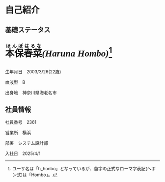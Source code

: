# 自己紹介

## 基礎ステータス

 **<p style="font-size:30px;"><ruby>本保春菜<rp>（</rp><rt>ほんぼはるな</rt><rp>）</rp></ruby>*<span style="font-family:Cambria;">(Haruna Hombo)</span>*[^1]</p>**

生年月日　2003/3/26(22歳)

血液型　B

出身地　神奈川県海老名市

[^1]: ユーザ名は「h_honbo」となっているが、苗字の正式なローマ字表記(ヘボン式)は「Hombo」。


## 社員情報

社員番号　2361

営業所　横浜

部署　システム設計部

入社日　2025/4/1
